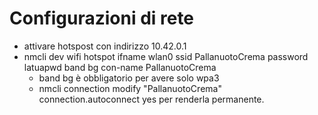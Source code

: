 # Configurazioni di rete

- attivare hotspost con indirizzo 10.42.0.1
- nmcli dev wifi hotspot ifname wlan0 ssid PallanuotoCrema password latuapwd band bg con-name PallanuotoCrema
  - band bg è obbligatorio per avere solo wpa3
  - nmcli connection modify "PallanuotoCrema" connection.autoconnect yes per renderla permanente.
